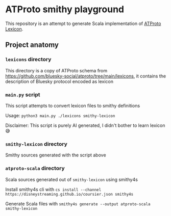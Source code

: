 # ATProto smithy playground 

This repository is an attempt to generate Scala implementation of [ATProto Lexicon](https://atproto.blue/en/latest/atproto_lexicon).

## Project anatomy

### `lexicons` directory

This directory is a copy of ATProto schema from https://github.com/bluesky-social/atproto/tree/main/lexicons, it contains the description of Bluesky protocol encoded as lexicon

### `main.py` script

This script attempts to convert lexicon files to smithy definitions

Usage: `python3 main.py ./lexicons smithy-lexicon`

Disclaimer: This script is purely AI generated, I didn't bother to learn lexicon 😅

### `smithy-lexicon` directory

Smithy sources generated with the script above

### `atproto-scala` directory

Scala sources generated out of `smithy-lexicon` using smithy4s

Install smithy4s cli with `cs install --channel https://disneystreaming.github.io/coursier.json smithy4s`

Generate Scala files with `smithy4s generate --output atproto-scala smithy-lexicon`